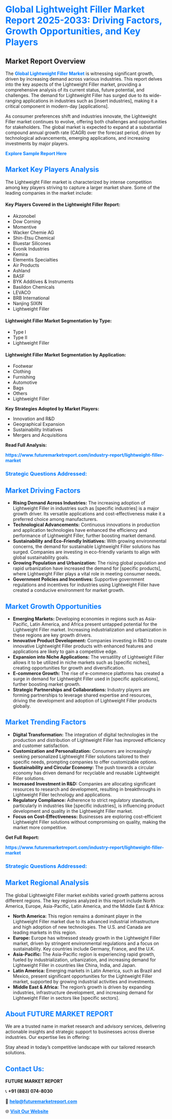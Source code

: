 <h1 style="color: #007BFF;">Global Lightweight Filler Market Report 2025-2033: Driving Factors, Growth Opportunities, and Key Players</h1>

<section id="overview">
<h2>Market Report Overview</h2>
<p>The <a href="https://www.futuremarketreport.com/industry-report/lightweight-filler-market" style="color: #007BFF; text-decoration: none;"><strong>Global Lightweight Filler Market</strong></a> is witnessing significant growth, driven by increasing demand across various industries. This report delves into the key aspects of the Lightweight Filler market, providing a comprehensive analysis of its current status, future potential, and challenges. The demand for Lightweight Filler has surged due to its wide-ranging applications in industries such as [insert industries], making it a critical component in modern-day [applications].</p>
<p>As consumer preferences shift and industries innovate, the Lightweight Filler market continues to evolve, offering both challenges and opportunities for stakeholders. The global market is expected to expand at a substantial compound annual growth rate (CAGR) over the forecast period, driven by technological advancements, emerging applications, and increasing investments by major players.</p>
</section>

<section id="overview">
<p><a href="https://www.futuremarketreport.com/request-sample/reportId=98564" style="color: #007BFF; text-decoration: none;"><strong>Explore Sample Report Here</strong></a></p>
</section>

<section id="key-players">
<h2 style="color: #007BFF;">Market Key Players Analysis</h2>
<p>The Lightweight Filler market is characterized by intense competition among key players striving to capture a larger market share. Some of the leading companies in the market include:</p>
<h4>Key Players Covered in the Lightweight Filler Report:</h4>
<ul><li>Akzonobel</li><li>Dow Corning</li><li>Momentive</li><li>Wacker Chemie AG</li><li>Shin-Etsu Chemical</li><li>Bluestar Silicones</li><li>Evonik Industries</li><li>Kemira</li><li>Elementis Specialties</li><li>Air Products</li><li>Ashland</li><li>BASF</li><li>BYK Additives &amp; Instruments</li><li>Basildon Chemicals</li><li>LEVACO</li><li>BRB International</li><li>Nanjing SIXIN</li><li>Lightweight Filler</li></ul>
<h4>Lightweight Filler Market Segmentation by Type:</h4>
<ul><li>Type I</li><li>Type II</li><li>Lightweight Filler</li></ul>

<h4>Lightweight Filler Market Segmentation by Application:</h4>
<ul><li>Footwear</li><li>Clothing</li><li>Furnishing</li><li>Automotive</li><li>Bags</li><li>Others</li><li>Lightweight Filler</li></ul>
<p><strong>Key Strategies Adopted by Market Players:</strong></p>
<ul>
<li>Innovation and R&D</li>
<li>Geographical Expansion</li>
<li>Sustainability Initiatives</li>
<li>Mergers and Acquisitions</li>
</ul>
</section>

<section>
<p><strong>Read Full Analysis: </strong></p><a href="https://www.futuremarketreport.com/industry-report/lightweight-filler-market" style="color: #007BFF; text-decoration: none;"><strong>https://www.futuremarketreport.com/industry-report/lightweight-filler-market</strong></a>
<h3 style="color: #007BFF;">Strategic Questions Addressed:</h3>
</section>

<section id="driving-factors">
<h2 style="color: #007BFF;">Market Driving Factors</h2>
<ul>
<li><strong>Rising Demand Across Industries:</strong> The increasing adoption of Lightweight Filler in industries such as [specific industries] is a major growth driver. Its versatile applications and cost-effectiveness make it a preferred choice among manufacturers.</li>
<li><strong>Technological Advancements:</strong> Continuous innovations in production and application technologies have enhanced the efficiency and performance of Lightweight Filler, further boosting market demand.</li>
<li><strong>Sustainability and Eco-Friendly Initiatives:</strong> With growing environmental concerns, the demand for sustainable Lightweight Filler solutions has surged. Companies are investing in eco-friendly variants to align with global sustainability goals.</li>
<li><strong>Growing Population and Urbanization:</strong> The rising global population and rapid urbanization have increased the demand for [specific products], where Lightweight Filler plays a vital role in meeting consumer needs.</li>
<li><strong>Government Policies and Incentives:</strong> Supportive government regulations and incentives for industries using Lightweight Filler have created a conducive environment for market growth.</li>
</ul>
</section>

<section id="growth-opportunities">
<h2 style="color: #007BFF;">Market Growth Opportunities</h2>
<ul>
<li><strong>Emerging Markets:</strong> Developing economies in regions such as Asia-Pacific, Latin America, and Africa present untapped potential for the Lightweight Filler market. Increasing industrialization and urbanization in these regions are key growth drivers.</li>
<li><strong>Innovative Product Development:</strong> Companies investing in R&D to create innovative Lightweight Filler products with enhanced features and applications are likely to gain a competitive edge.</li>
<li><strong>Expansion into Niche Applications:</strong> The versatility of Lightweight Filler allows it to be utilized in niche markets such as [specific niches], creating opportunities for growth and diversification.</li>
<li><strong>E-commerce Growth:</strong> The rise of e-commerce platforms has created a surge in demand for Lightweight Filler used in [specific applications], further boosting market growth.</li>
<li><strong>Strategic Partnerships and Collaborations:</strong> Industry players are forming partnerships to leverage shared expertise and resources, driving the development and adoption of Lightweight Filler products globally.</li>
</ul>
</section>

<section id="trending-factors">
<h2 style="color: #007BFF;">Market Trending Factors</h2>
<ul>
<li><strong>Digital Transformation:</strong> The integration of digital technologies in the production and distribution of Lightweight Filler has improved efficiency and customer satisfaction.</li>
<li><strong>Customization and Personalization:</strong> Consumers are increasingly seeking personalized Lightweight Filler solutions tailored to their specific needs, prompting companies to offer customizable options.</li>
<li><strong>Sustainability and Circular Economy:</strong> The push towards a circular economy has driven demand for recyclable and reusable Lightweight Filler solutions.</li>
<li><strong>Increased Investment in R&D:</strong> Companies are allocating significant resources to research and development, resulting in breakthroughs in Lightweight Filler technology and applications.</li>
<li><strong>Regulatory Compliance:</strong> Adherence to strict regulatory standards, particularly in industries like [specific industries], is influencing product development and quality in the Lightweight Filler market.</li>
<li><strong>Focus on Cost-Effectiveness:</strong> Businesses are exploring cost-efficient Lightweight Filler solutions without compromising on quality, making the market more competitive.</li>
</ul>
</section>

<section>
<p><strong>Get Full Report: </strong></p><a href="https://www.futuremarketreport.com/industry-report/lightweight-filler-market" style="color: #007BFF; text-decoration: none;"><strong>https://www.futuremarketreport.com/industry-report/lightweight-filler-market</strong></a>
<h3 style="color: #007BFF;">Strategic Questions Addressed:</h3>
</section>


<section id="regional-analysis">
<h2 style="color: #007BFF;">Market Regional Analysis</h2>
<p>The global Lightweight Filler market exhibits varied growth patterns across different regions. The key regions analyzed in this report include North America, Europe, Asia-Pacific, Latin America, and the Middle East & Africa:</p>
<ul>
<li><strong>North America:</strong> This region remains a dominant player in the Lightweight Filler market due to its advanced industrial infrastructure and high adoption of new technologies. The U.S. and Canada are leading markets in this region.</li>
<li><strong>Europe:</strong> Europe has witnessed steady growth in the Lightweight Filler market, driven by stringent environmental regulations and a focus on sustainability. Key countries include Germany, France, and the U.K.</li>
<li><strong>Asia-Pacific:</strong> The Asia-Pacific region is experiencing rapid growth, fueled by industrialization, urbanization, and increasing demand for Lightweight Filler in countries like China, India, and Japan.</li>
<li><strong>Latin America:</strong> Emerging markets in Latin America, such as Brazil and Mexico, present significant opportunities for the Lightweight Filler market, supported by growing industrial activities and investments.</li>
<li><strong>Middle East & Africa:</strong> The region’s growth is driven by expanding industries, infrastructure development, and increasing demand for Lightweight Filler in sectors like [specific sectors].</li>
</ul>
</section>

<footer>
<h2 style="color: #007BFF;">About FUTURE MARKET REPORT</h2>
<p>We are a trusted name in market research and advisory services, delivering actionable insights and strategic support to businesses across diverse industries. Our expertise lies in offering:</p>

<p>Stay ahead in today’s competitive landscape with our tailored research solutions.</p>

<h2 style="color: #007BFF;">Contact Us:</h2>
<p><strong>FUTURE MARKET REPORT</strong></p>
<p>📞 <strong>+91 (883) 074-8030</strong></p>
<p>📧 <strong><a href="mailto:help@futuremarketreport.com" style="color: #007BFF;">help@futuremarketreport.com</a></strong></p>
<p>🌐 <strong><a href="https://www.futuremarketreport.com/" style="color: #007BFF;">Visit Our Website</a></strong></p>
</footer>